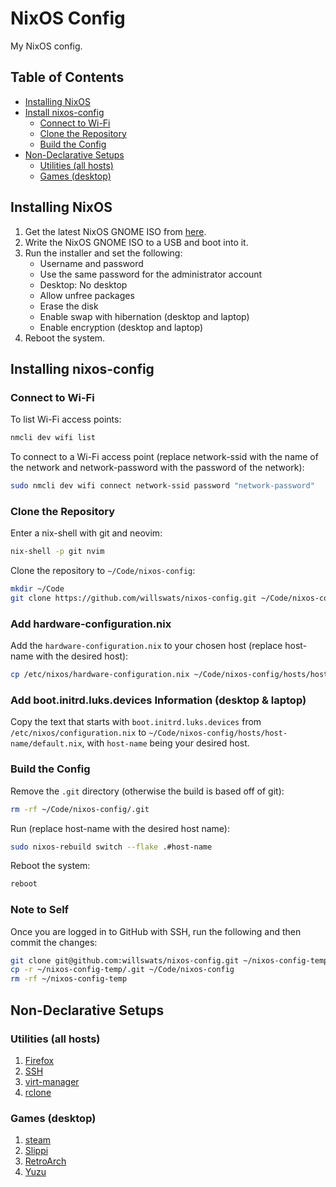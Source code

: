 # NixOS Config

My NixOS config.

## Table of Contents

- [Installing NixOS](#installing-nixos)
- [Install nixos-config](#installing-nixos-config)
  - [Connect to Wi-Fi](#connect-to-wi-fi)
  - [Clone the Repository](#clone-the-repository)
  - [Build the Config](#build-the-config)
- [Non-Declarative Setups](#non-declarative-setups)
  - [Utilities (all hosts)](#utilities-all-hosts)
  - [Games (desktop)](#games-desktop)

## Installing NixOS

1. Get the latest NixOS GNOME ISO from [here](https://releases.nixos.org/?prefix=nixos/unstable/).
2. Write the NixOS GNOME ISO to a USB and boot into it.
3. Run the installer and set the following:
   - Username and password
   - Use the same password for the administrator account
   - Desktop: No desktop
   - Allow unfree packages
   - Erase the disk
   - Enable swap with hibernation (desktop and laptop)
   - Enable encryption (desktop and laptop)
4. Reboot the system.

## Installing nixos-config

### Connect to Wi-Fi

To list Wi-Fi access points:

```bash
nmcli dev wifi list
```

To connect to a Wi-Fi access point (replace network-ssid with the name of the network and network-password with the password of the network):

```bash
sudo nmcli dev wifi connect network-ssid password "network-password"
```

### Clone the Repository

Enter a nix-shell with git and neovim:

```bash
nix-shell -p git nvim
```

Clone the repository to `~/Code/nixos-config`:

```bash
mkdir ~/Code
git clone https://github.com/willswats/nixos-config.git ~/Code/nixos-config
```

### Add hardware-configuration.nix

Add the `hardware-configuration.nix` to your chosen host (replace host-name with the desired host):

```bash
cp /etc/nixos/hardware-configuration.nix ~/Code/nixos-config/hosts/host-name/
```

### Add boot.initrd.luks.devices Information (desktop & laptop)

Copy the text that starts with `boot.initrd.luks.devices` from `/etc/nixos/configuration.nix` to `~/Code/nixos-config/hosts/host-name/default.nix`, with `host-name` being your desired host.

### Build the Config

Remove the `.git` directory (otherwise the build is based off of git):

```bash
rm -rf ~/Code/nixos-config/.git
```

Run (replace host-name with the desired host name):

```bash
sudo nixos-rebuild switch --flake .#host-name
```

Reboot the system:

```bash
reboot
```

### Note to Self

Once you are logged in to GitHub with SSH, run the following and then commit the changes:

```bash
git clone git@github.com:willswats/nixos-config.git ~/nixos-config-temp
cp -r ~/nixos-config-temp/.git ~/Code/nixos-config
rm -rf ~/nixos-config-temp
```

## Non-Declarative Setups

### Utilities (all hosts)

1. [Firefox](./docs/utilities/firefox.md)
2. [SSH](./docs/utilities/ssh.md)
3. [virt-manager](./dosc/utilities/virt-manager)
4. [rclone](./docs/utilities/rclone.md)

### Games (desktop)

1. [steam](./docs/games/steam.md)
1. [Slippi](./docs/games/slippi.md)
1. [RetroArch](./docs/games/retroarch.md)
1. [Yuzu](.edocs/games/yuzu.md)
